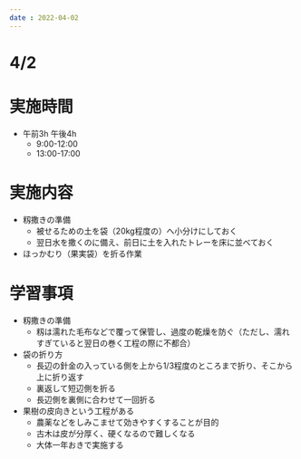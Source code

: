 ```yaml
---
date : 2022-04-02
---
```

# 4/2

# 実施時間

- 午前3h 午後4h
    - 9:00-12:00
    - 13:00-17:00

# 実施内容

- 籾撒きの準備
    - 被せるための土を袋（20kg程度の）へ小分けにしておく
    - 翌日水を撒くのに備え、前日に土を入れたトレーを床に並べておく
- ほっかむり（果実袋）を折る作業

# 学習事項

- 籾撒きの準備
    - 籾は濡れた毛布などで覆って保管し、過度の乾燥を防ぐ（ただし、濡れすぎていると翌日の巻く工程の際に不都合）
- 袋の折り方
    - 長辺の針金の入っている側を上から1/3程度のところまで折り、そこから上に折り返す
    - 裏返して短辺側を折る
    - 長辺側を裏側に合わせて一回折る
- 果樹の皮向きという工程がある
    - 農薬などをしみこませて効きやすくすることが目的
    - 古木は皮が分厚く、硬くなるので難しくなる
    - 大体一年おきで実施する